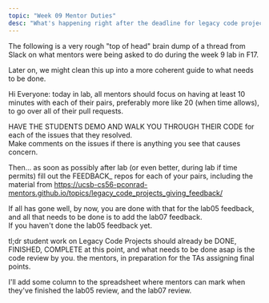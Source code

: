 ```yaml
---
topic: "Week 09 Mentor Duties"
desc: "What's happening right after the deadline for legacy code project work"
---
```


The following is a very rough "top of head" brain dump of a thread from Slack on what mentors were being asked to do during the week 9 lab in F17.

Later on, we might clean this up into a more coherent guide to what needs to be done.

Hi Everyone: today in lab, all mentors should focus on having at least 10 minutes with each of their pairs, 
preferably more like 20 (when time allows), to go over all of their pull requests. 

HAVE THE STUDENTS DEMO AND WALK YOU THROUGH THEIR CODE for each of the issues that they resolved.    
Make comments on the issues if there is anything you see that causes concern.

Then... as soon as possibly after lab (or even better, during lab if time permits) 
fill out the FEEDBACK_ repos for each of your pairs, including the material from 
https://ucsb-cs56-pconrad-mentors.github.io/topics/legacy_code_projects_giving_feedback/

If all has gone well, by now, you are done with that for the lab05 feedback, 
and all that needs to be done is to add the lab07 feedback.    
If you haven't done the lab05 feedback yet.

tl;dr student work on Legacy Code Projects should already be DONE, FINISHED, COMPLETE 
at this point, 
and what needs to be done asap is the code review by you. the mentors, 
in preparation for the TAs assigning final points.

I'll add some column to the spreadsheet where mentors can mark when they've finished the lab05 review, and the lab07 review.
